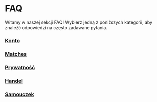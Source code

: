 <link rel="stylesheet" href="https://cdnjs.cloudflare.com/ajax/libs/font-awesome/6.0.0-beta3/css/all.min.css">

# FAQ

Witamy w naszej sekcji FAQ! Wybierz jedną z poniższych kategorii, aby znaleźć odpowiedzi na często zadawane pytania.

<div class="faq-grid">
    <div class="faq-grid-item">
        <a href="/pl/faq/account">
            <i class="fa fa-user"></i>
            <h3>Konto</h3>
        </a>
    </div>
    <div class="faq-grid-item">
        <a href="/pl/faq/matches">
            <i class="fa fa-users"></i>
            <h3>Matches</h3>
        </a>
    </div>
    <div class="faq-grid-item">
        <a href="/pl/faq/privacy">
            <i class="fa fa-lock"></i>
            <h3>Prywatność</h3>
        </a>
    </div>
    <div class="faq-grid-item">
        <a href="/pl/faq/trading">
            <i class="fa fa-chart-line"></i>
            <h3>Handel</h3>
        </a>
    </div>
    <div class="faq-grid-item">
        <a href="/pl/faq/tutorials">
            <i class="fa fa-book-open"></i>
            <h3>Samouczek</h3>
        </a>
    </div>
</div>

